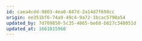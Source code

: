 ```yaml
---
id: caea4cdd-9803-4ea0-847d-2a14d7f698cc
origin: ee351bf6-74a9-49c4-9a72-1bcac5790a54
updated_by: 7d709850-5c35-4065-be68-b627c348051d
updated_at: 1661815968
---
```

